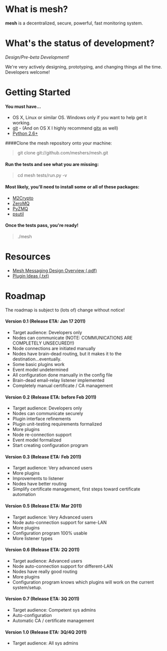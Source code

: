 # What is mesh?

**mesh** is a decentralized, secure, powerful, fast monitoring system.

# What's the status of development?

_Design/Pre-beta Development!_

We're very actively designing, prototyping, and changing things all the time.  Developers welcome!

# Getting Started

#### You must have...
* OS X, Linux or similar OS.  Windows only if you want to help get it working.
* [git](http://git-scm.com/)  - (And on OS X I highly recommend [gitx](http://gitx.frim.nl/) as well)
* [Python 2.6+](http://python.org)

####Clone the mesh repository onto your machine:

> git clone git://github.com/meshers/mesh.git

#### Run the tests and see what you are missing:

> cd mesh
> tests/run.py -v

#### Most likely, you'll need to install some or all of these packages:

* [M2Crypto](http://chandlerproject.org/bin/view/Projects/MeTooCrypto)
* [ZeroMQ](http://www.zeromq.org/)
* [PyZMQ](http://www.zeromq.org/bindings:python)
* [psutil](http://code.google.com/p/psutil/)

#### Once the tests pass, you're ready!

> ./mesh

# Resources
* [Mesh Messaging Design Overview (.pdf)](https://github.com/meshers/mesh/blob/master/docs/messaging-design-overview.pdf)
* [Plugin Ideas (.txt)](https://github.com/meshers/mesh/blob/master/docs/plugin_ideas.txt)

# Roadmap

The roadmap is subject to (lots of) change without notice!

#### Version 0.1 (Release ETA: Jan 17 2011)
* Target audience: Developers only
* Nodes can communicate (NOTE: COMMUNICATIONS ARE COMPLETELY UNSECURED!!)
* Node connections are initiated manually
* Nodes have brain-dead routing, but it makes it to the destination...eventually.
* Some basic plugins work
* Event model undetermined
* All configuration done manually in the config file
* Brain-dead email-relay listener implemented
* Completely manual certificate / CA management

#### Version 0.2 (Release ETA: before Feb 2011)
* Target audience: Developers only
* Nodes can communicate securely
* Plugin interface refinements
* Plugin unit-testing requirements formalized
* More plugins
* Node re-connection support
* Event model formalized
* Start creating configuration program

#### Version 0.3 (Release ETA: Feb 2011)
* Target audience: Very advanced users
* More plugins
* Improvements to listener
* Nodes have better routing
* Simplify certificate management, first steps toward certificate automation

#### Version 0.5 (Release ETA: Mar 2011)
* Target audience: Very Advanced users
* Node auto-connection support for same-LAN
* More plugins
* Configuration program 100% usable
* More listener types

#### Version 0.6 (Release ETA: 2Q 2011)
* Target audience: Advanced users
* Node auto-connection support for different-LAN
* Nodes have really good routing
* More plugins
* Configuration program knows which plugins will work on the current system/setup.

#### Version 0.7 (Release ETA: 3Q 2011)
* Target audience: Competent sys admins
* Auto-configuration
* Automatic CA / certificate management

#### Version 1.0 (Release ETA: 3Q/4Q 2011)
* Target audience: All sys admins
